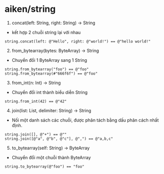 # aiken/string

1. concat(left: String, right: String) -> String

- kết hợp 2 chuỗi string lại với nhau

```aiken
string.concat(left: @"Hello", right: @"world!") == @"hello world!"
```

2. from_bytearray(bytes: ByteArray) -> String

- Chuyển đổi 1 ByteArray sang 1 String

```aiken
string.from_bytearray("foo") == @"foo"
string.from_bytearray(#"666f6f") == @"foo"
```

3. from_int(n: Int) -> String

- Chuyển đổi int thành biểu diễn String

```aiken
string.from_int(42) == @"42"
```

4. join(list: List<String>, delimiter: String) -> String

- Nối một danh sách các chuỗi, được phân tách bằng dấu phân cách nhất định.

```aiken
string.join([], @"+") == @""
string.join([@"a", @"b", @"c"], @",") == @"a,b,c"
```

5. to_bytearray(self: String) -> ByteArray

- Chuyển đổi một chuỗi thành ByteArray

```aiken
string.to_bytearray(@"foo") == "foo"
```